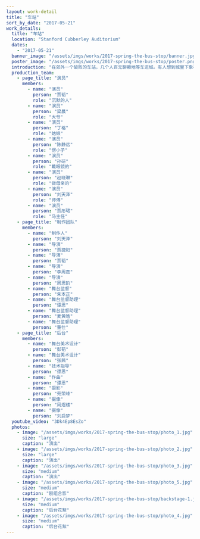 ```yaml
---
layout: work-detail
title: "车站"
sort_by_date: "2017-05-21"
work_details:
  title: "车站"
  location: "Stanford Cubberley Auditorium"
  dates:
    - "2017-05-21"
  banner_image: "/assets/imgs/works/2017-spring-the-bus-stop/banner.jpg"
  poster_image: "/assets/imgs/works/2017-spring-the-bus-stop/poster.png"
  introduction: "在郊外一个破败的车站，几个人百无聊赖地等车进城。有人想到城里下象棋，有人想去约会，还有人只是想喝一口城里的酸牛奶。这些人互不相识，进城后也将各奔东西。但此刻他们在同一个车站旁，寒暄，插队，争吵，也互相宽慰。一场偶遇，却最终成为了生命中最为冗长的段落。要等的车迟迟不来，驶来的车永远不停。他们到底在等待什么？而我们又在等待什么？"
  production_team:
    - page_title: "演员"
      members:
        - name: "演员"
          person: "贾韬"
          role: "沉默的人"
        - name: "演员"
          person: "梁晨"
          role: "大爷"
        - name: "演员"
          person: "丁格"
          role: "姑娘"
        - name: "演员"
          person: "陈静远"
          role: "愣小子"
        - name: "演员"
          person: "孙研"
          role: "戴眼镜的"
        - name: "演员"
          person: "赵晓琳"
          role: "做母亲的"
        - name: "演员"
          person: "刘天泽"
          role: "师傅"
        - name: "演员"
          person: "贾彤珺"
          role: "马主任"
    - page_title: "制作团队"
      members:
        - name: "制作人"
          person: "刘天泽"
        - name: "导演"
          person: "贾捷阳"
        - name: "导演"
          person: "贾韬"
        - name: "导演"
          person: "李周嘉"
        - name: "导演"
          person: "周思韵"
        - name: "舞台监督"
          person: "朱本正"
        - name: "舞台监督助理"
          person: "谭思"
        - name: "舞台监督助理"
          person: "麦黄皓"
        - name: "舞台监督助理"
          person: "董仕"
    - page_title: "后台"
      members:
        - name: "舞台美术设计"
          person: "彭韬"
        - name: "舞台美术设计"
          person: "张茜"
        - name: "技术指导"
          person: "谭思"
        - name: "作曲"
          person: "谭思"
        - name: "摄影"
          person: "苑荣峰"
        - name: "摄像"
          person: "周煜楼"
        - name: "摄像"
          person: "刘启梦"
  youtube_video: "3Dk4Ep8EsZo"
  photos:
    - image: "/assets/imgs/works/2017-spring-the-bus-stop/photo_1.jpg"
      size: "large"
      caption: "演出"
    - image: "/assets/imgs/works/2017-spring-the-bus-stop/photo_2.jpg"
      size: "large"
      caption: "演出"
    - image: "/assets/imgs/works/2017-spring-the-bus-stop/photo_3.jpg"
      size: "medium"
      caption: "演出"
    - image: "/assets/imgs/works/2017-spring-the-bus-stop/photo_5.jpg"
      size: "medium"
      caption: "剧组合影"
    - image: "/assets/imgs/works/2017-spring-the-bus-stop/backstage-1.jpg"
      size: "medium"
      caption: "后台花絮"
    - image: "/assets/imgs/works/2017-spring-the-bus-stop/photo_4.jpg"
      size: "medium"
      caption: "后台花絮"
---
```

